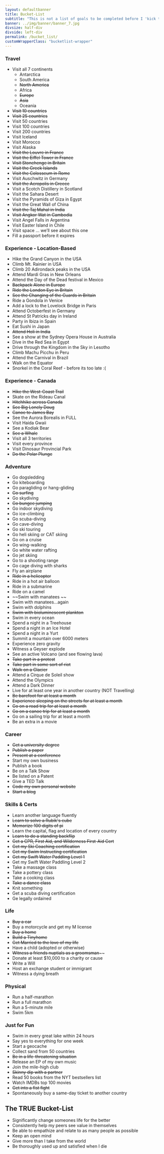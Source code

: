 ```yaml
---
layout: defaultbanner
title: Bucket-List
subtitle: "This is not a list of goals to be completed before I 'kick the bucket', so much as a collection of things I think would be fun to do or learn in my lifetime. It's a subtle but significant difference - my true bucket list can be found at the bottom"
banner: ../img/banner/banner_7.jpg
divsize: half-div
divside: left-div
permalink: /bucket_list/
customWrapperClass: "bucketlist-wrapper"
---
```


### Travel

*   Visit all 7 continents
    *   Antarctica
    *   South America
    *   ~~North America~~
    *   Africa
    *   ~~Europe~~
    *   ~~Asia~~
    *   Oceania
*   ~~Visit 10 countries~~
*   ~~Visit 25 countries~~
*   Visit 50 countries
*   Visit 100 countries
*   Visit 200 countries
*   Visit Iceland
*   Visit Morocco
*   Visit Alaska
*   ~~Visit the Louvre in France~~
*   ~~Visit the Eiffel Tower in France~~
*   ~~Visit Stonehenge in Britain~~
*   ~~Visit the Greek Islands~~
*   ~~Visit the Colosseum in Rome~~
*   Visit Auschwitz in Germany
*   ~~Visit the Acropolis in Greece~~
*   Visit a Scotch Distillery in Scotland
*   Visit the Sahara Desert
*   Visit the Pyramids of Giza in Egypt
*   Visit the Great Wall of China
*   ~~Visit the Taj Mahal in India~~
*   ~~Visit Angkor Wat in Cambodia~~
*   Visit Angel Falls in Argentina
*   Visit Easter Island in Chile
*   Visit space … we’ll see about this one
*   Fill a passport before it expires

### Experience - Location-Based

*   Hike the Grand Canyon in the USA
*   Climb Mt. Rainier in USA
*   Climb 20 Adirondack peaks in the USA
*   Attend Mardi Gras in New Orleans
*   Attend the Day of the Dead festival in Mexico
*   ~~Backpack Alone in Europe~~
*   ~~Ride the London Eye in Britain~~
*   ~~See the Changing of the Guards in Britain~~
*   Ride a Gondola in Venice
*   Add a lock to the Lovelock Bridge in Paris
*   Attend Octoberfest in Germany
*   Attend St Patricks day in Ireland
*   Party in Ibiza in Spain
*   Eat Sushi in Japan
*   ~~Attend Holi in India~~
*   See a show at the Sydney Opera House in Australia
*   Dive in the Red Sea in Egypt
*   Drive through the Kingdom in the Sky in Lesotho
*   Climb Machu Picchu in Peru
*   Attend the Carnival in Brazil
*   Walk on the Equator
*   Snorkel in the Coral Reef - before its too late :(

### Experience - Canada

*   ~~Hike the West-Coast Trail~~
*   Skate on the Rideau Canal
*   ~~Hitchhike across Canada~~
*   ~~See Big Lonely Doug~~
*   ~~Canoe to James Bay~~
*   See the Aurora Borealis in FULL
*   Visit Haida Gwaii
*   See a Kodiak Bear
*   ~~See a Whale~~
*   Visit all 3 territories
*   Visit every province
*   Visit Dinosaur Provincial Park
*   ~~Do the Polar Plunge~~

### Adventure

*   Go dogsledding
*   Go kiteboarding
*   Go paragliding or hang-gliding
*   ~~Go surfing~~
*   Go skydiving
*   ~~Go bungee jumping~~
*   Go indoor skydiving
*   Go ice-climbing
*   Go scuba-diving
*   Go cave-diving
*   Go ski touring
*   Go heli skiing or CAT skiing
*   Go on a cruise
*   Go wing-walking
*   Go white water rafting
*   Go jet skiing
*   Go to a shooting range
*   Go cage diving with sharks
*   Fly an airplane
*   ~~Ride in a helicopter~~
*   Ride in a hot air balloon
*   Ride in a submarine
*   Ride on a camel
*   ~~Swim with manatees ~~
*   Swim with manatees…again
*   Swim with dolphins
*   ~~Swim with bioluminescent plankton~~
*   Swim in every ocean
*   Spend a night in a Treehouse
*   Spend a night in an Ice Hotel
*   Spend a night in a Yurt
*   Summit a mountain over 6000 meters
*   Experience zero gravity
*   Witness a Geyser explode
*   See an active Volcano (and see flowing lava)
*   ~~Take part in a protest~~
*   ~~Take part in some sort of riot~~
*   ~~Walk on a Glacier~~
*   Attend a Cirque de Soleil show
*   Attend the Olympics
*   Attend a Dark Dinner
*   Live for at least one year in another country (NOT Travelling)
*   ~~Be barefoot for at least a month~~
*   ~~Experience sleeping on the streets for at least a month~~
*   ~~Go on a road trip for at least a month~~
*   ~~Go on a canoe trip for at least a month~~
*   Go on a sailing trip for at least a month
*   Be an extra in a movie

### Career

*   ~~Get a university degree~~
*   ~~Publish a paper~~
*   ~~Present at a conference~~
*   Start my own business
*   Publish a book
*   Be on a Talk Show
*   Be listed on a Patent
*   Give a TED Talk
*   ~~Code my own personal website~~
*   ~~Start a blog~~

### Skills & Certs

*   Learn another language fluently
*   ~~Learn to solve a Rubik's cube~~
*   ~~Memorize 100 digits of pi~~
*   Learn the capital, flag and location of every country
*   ~~Learn to do a standing backflip~~
*   ~~Get a CPR, First Aid, and Wilderness First-Aid Cert~~
*   ~~Get my Ski Coaching certification~~
*   ~~Get my Swim Instructing certification~~
*   ~~Get my Swift Water Paddling Level 1~~
*   Get my Swift Water Paddling Level 2
*   Take a massage class
*   Take a pottery class
*   Take a cooking class
*   ~~Take a dance class~~
*   Knit something
*   Get a scuba diving certification
*   Ge legally ordained

### Life

*   ~~Buy a car~~
*   Buy a motorcycle and get my M license
*   ~~Buy a home~~
*   ~~Build a Tinyhome~~
*   ~~Get Married to the love of my life~~
*   Have a child (adopted or otherwise)
*   ~~Witness a friends nuptials as a groomsman<span>~~~~
*   Donate at least $10,000 to a charity or cause
*   Write a Will
*   Host an exchange student or immigrant
*   Witness a dying breath

### Physical

*   Run a half-marathon
*   Run a full marathon
*   Run a 5-minute mile
*   Swim 5km

### Just for Fun

*   Swim in every great lake within 24 hours
*   Say yes to everything for one week
*   Start a geocache
*   Collect sand from 50 countries
*   ~~Be in a life-threatening situation~~
*   Release an EP of my own music
*   Join the mile-high club
*   ~~Skinny dip with a partner~~
*   Read 50 books from the NYT bestsellers list
*   Watch IMDBs top 100 movies
*   ~~Get into a fist fight~~
*   Spontaneously buy a same-day ticket to another country

## The TRUE Bucket-List

*   Significantly change someones life for the better
*   Consistently help my peers see value in themselves
*   Be able to empathize and relate to as many people as possible
*   Keep an open mind
*   Give more than I take from the world
*   Be thoroughly used up and satisfied when I die
